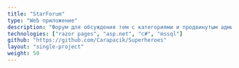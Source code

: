 ```yaml
---
title: "StarForum"
type: "Web приложение"
description: "Форум для обсуждения тем с категориями и продвинутым администрированием"
technologies: ["razor pages", "asp.net", "c#", "mssql"]
github: "https://github.com/Carapacik/Superheroes"
layout: "single-project"
weight: 50
---
```

